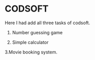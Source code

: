 # CODSOFT
Here I had add all three tasks of codsoft.

1. Number guessing game

2. Simple calculator

3.Movie booking system.
